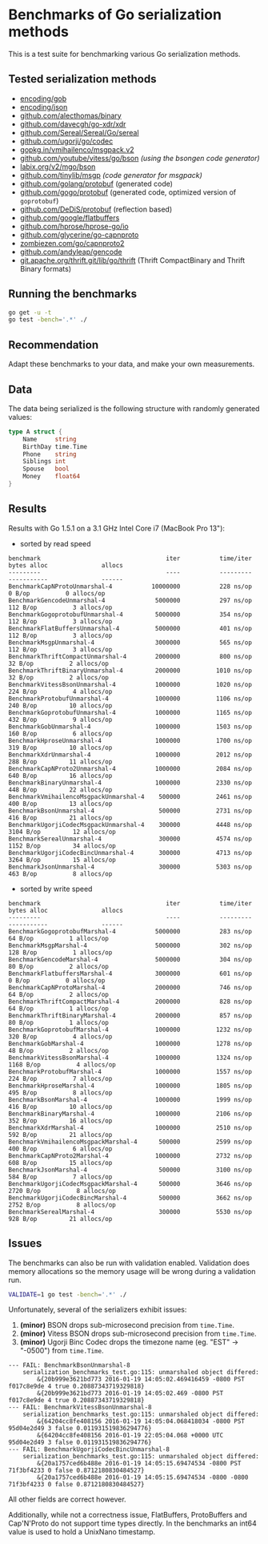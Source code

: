 # Benchmarks of Go serialization methods

This is a test suite for benchmarking various Go serialization methods.

## Tested serialization methods

- [encoding/gob](http://golang.org/pkg/encoding/gob/)
- [encoding/json](http://golang.org/pkg/encoding/json/)
- [github.com/alecthomas/binary](https://github.com/alecthomas/binary)
- [github.com/davecgh/go-xdr/xdr](https://github.com/davecgh/go-xdr)
- [github.com/Sereal/Sereal/Go/sereal](https://github.com/Sereal/Sereal)
- [github.com/ugorji/go/codec](https://github.com/ugorji/go/tree/master/codec)
- [gopkg.in/vmihailenco/msgpack.v2](https://github.com/vmihailenco/msgpack)
- [github.com/youtube/vitess/go/bson](https://github.com/youtube/vitess/tree/master/go/bson) *(using the bsongen code generator)*
- [labix.org/v2/mgo/bson](https://labix.org/v2/mgo/bson)
- [github.com/tinylib/msgp](https://github.com/tinylib/msgp) *(code generator for msgpack)*
- [github.com/golang/protobuf](https://github.com/golang/protobuf) (generated code)
- [github.com/gogo/protobuf](https://gogo.github.io/) (generated code, optimized version of `goprotobuf`)
- [github.com/DeDiS/protobuf](https://github.com/DeDiS/protobuf) (reflection based)
- [github.com/google/flatbuffers](https://github.com/google/flatbuffers)
- [github.com/hprose/hprose-go/io](https://github.com/hprose/hprose-go)
- [github.com/glycerine/go-capnproto](https://github.com/glycerine/go-capnproto)
- [zombiezen.com/go/capnproto2](https://godoc.org/zombiezen.com/go/capnproto2)
- [github.com/andyleap/gencode](https://github.com/andyleap/gencode)
- [git.apache.org/thrift.git/lib/go/thrift](https://thrift.apache.org/lib/go) (Thrift CompactBinary and Thrift Binary formats)

## Running the benchmarks

```bash
go get -u -t
go test -bench='.*' ./
```

## Recommendation

Adapt these benchmarks to your data, and make your own measurements.

## Data

The data being serialized is the following structure with randomly generated values:

```go
type A struct {
    Name     string
    BirthDay time.Time
    Phone    string
    Siblings int
    Spouse   bool
    Money    float64
}
```


## Results

Results with Go 1.5.1 on a 3.1 GHz Intel Core i7 (MacBook Pro 13"):

* sorted by read speed

```
benchmark                                   iter           time/iter      bytes alloc               allocs
---------                                   ----           ---------      -----------               ------
BenchmarkCapNProtoUnmarshal-4         	10000000	       228 ns/op	       0 B/op	       0 allocs/op
BenchmarkGencodeUnmarshal-4           	 5000000	       297 ns/op	     112 B/op	       3 allocs/op
BenchmarkGogoprotobufUnmarshal-4      	 5000000	       354 ns/op	     112 B/op	       3 allocs/op
BenchmarkFlatBuffersUnmarshal-4       	 5000000	       401 ns/op	     112 B/op	       3 allocs/op
BenchmarkMsgpUnmarshal-4              	 3000000	       565 ns/op	     112 B/op	       3 allocs/op
BenchmarkThriftCompactUnmarshal-4     	 2000000	       800 ns/op	      32 B/op	       2 allocs/op
BenchmarkThriftBinaryUnmarshal-4      	 2000000	      1010 ns/op	      32 B/op	       2 allocs/op
BenchmarkVitessBsonUnmarshal-4        	 1000000	      1020 ns/op	     224 B/op	       4 allocs/op
BenchmarkProtobufUnmarshal-4          	 1000000	      1106 ns/op	     240 B/op	      10 allocs/op
BenchmarkGoprotobufUnmarshal-4        	 1000000	      1165 ns/op	     432 B/op	       9 allocs/op
BenchmarkGobUnmarshal-4               	 1000000	      1503 ns/op	     160 B/op	       6 allocs/op
BenchmarkHproseUnmarshal-4            	 1000000	      1700 ns/op	     319 B/op	      10 allocs/op
BenchmarkXdrUnmarshal-4               	 1000000	      2012 ns/op	     288 B/op	      11 allocs/op
BenchmarkCapNProto2Unmarshal-4        	 1000000	      2084 ns/op	     640 B/op	      16 allocs/op
BenchmarkBinaryUnmarshal-4            	 1000000	      2330 ns/op	     448 B/op	      22 allocs/op
BenchmarkVmihailencoMsgpackUnmarshal-4	  500000	      2461 ns/op	     400 B/op	      13 allocs/op
BenchmarkBsonUnmarshal-4              	  500000	      2731 ns/op	     416 B/op	      21 allocs/op
BenchmarkUgorjiCodecMsgpackUnmarshal-4	  300000	      4448 ns/op	    3104 B/op	      12 allocs/op
BenchmarkSerealUnmarshal-4            	  300000	      4574 ns/op	    1152 B/op	      34 allocs/op
BenchmarkUgorjiCodecBincUnmarshal-4   	  300000	      4713 ns/op	    3264 B/op	      15 allocs/op
BenchmarkJsonUnmarshal-4              	  300000	      5303 ns/op	     463 B/op	       8 allocs/op
```

* sorted by write speed


```
benchmark                                   iter           time/iter      bytes alloc               allocs
---------                                   ----           ---------      -----------               ------
BenchmarkGogoprotobufMarshal-4      	 5000000	       283 ns/op	      64 B/op	       1 allocs/op
BenchmarkMsgpMarshal-4              	 5000000	       302 ns/op	     128 B/op	       1 allocs/op
BenchmarkGencodeMarshal-4           	 5000000	       304 ns/op	      80 B/op	       2 allocs/op
BenchmarkFlatbuffersMarshal-4       	 3000000	       601 ns/op	       0 B/op	       0 allocs/op
BenchmarkCapNProtoMarshal-4         	 2000000	       746 ns/op	      64 B/op	       2 allocs/op
BenchmarkThriftCompactMarshal-4     	 2000000	       828 ns/op	      64 B/op	       1 allocs/op
BenchmarkThriftBinaryMarshal-4      	 2000000	       857 ns/op	      80 B/op	       1 allocs/op
BenchmarkGoprotobufMarshal-4        	 1000000	      1232 ns/op	     320 B/op	       4 allocs/op
BenchmarkGobMarshal-4               	 1000000	      1278 ns/op	      48 B/op	       2 allocs/op
BenchmarkVitessBsonMarshal-4        	 1000000	      1324 ns/op	    1168 B/op	       4 allocs/op
BenchmarkProtobufMarshal-4          	 1000000	      1557 ns/op	     224 B/op	       7 allocs/op
BenchmarkHproseMarshal-4            	 1000000	      1805 ns/op	     495 B/op	       8 allocs/op
BenchmarkBsonMarshal-4              	 1000000	      1999 ns/op	     416 B/op	      10 allocs/op
BenchmarkBinaryMarshal-4            	 1000000	      2106 ns/op	     352 B/op	      16 allocs/op
BenchmarkXdrMarshal-4               	 1000000	      2510 ns/op	     592 B/op	      21 allocs/op
BenchmarkVmihailencoMsgpackMarshal-4	  500000	      2599 ns/op	     400 B/op	       6 allocs/op
BenchmarkCapNProto2Marshal-4        	 1000000	      2732 ns/op	     608 B/op	      15 allocs/op
BenchmarkJsonMarshal-4              	  500000	      3100 ns/op	     584 B/op	       7 allocs/op
BenchmarkUgorjiCodecMsgpackMarshal-4	  500000	      3646 ns/op	    2720 B/op	       8 allocs/op
BenchmarkUgorjiCodecBincMarshal-4   	  500000	      3662 ns/op	    2752 B/op	       8 allocs/op
BenchmarkSerealMarshal-4            	  300000	      5530 ns/op	     928 B/op	      21 allocs/op
```

## Issues


The benchmarks can also be run with validation enabled. Validation does memory allocations so the memory usage will be wrong during a validation run.

```bash
VALIDATE=1 go test -bench='.*' ./
```

Unfortunately, several of the serializers exhibit issues:

1. **(minor)** BSON drops sub-microsecond precision from `time.Time`.
2. **(minor)** Vitess BSON drops sub-microsecond precision from `time.Time`.
3. **(minor)** Ugorji Binc Codec drops the timezone name (eg. "EST" -> "-0500") from `time.Time`.

```
--- FAIL: BenchmarkBsonUnmarshal-8
    serialization_benchmarks_test.go:115: unmarshaled object differed:
        &{20b999e3621bd773 2016-01-19 14:05:02.469416459 -0800 PST f017c8e9de 4 true 0.20887343719329818}
        &{20b999e3621bd773 2016-01-19 14:05:02.469 -0800 PST f017c8e9de 4 true 0.20887343719329818}
--- FAIL: BenchmarkVitessBsonUnmarshal-8
    serialization_benchmarks_test.go:115: unmarshaled object differed:
        &{64204cc8fe408156 2016-01-19 14:05:04.068418034 -0800 PST 95d04e2d49 3 false 0.011931519836294776}
        &{64204cc8fe408156 2016-01-19 22:05:04.068 +0000 UTC 95d04e2d49 3 false 0.011931519836294776}
--- FAIL: BenchmarkUgorjiCodecBincUnmarshal-8
    serialization_benchmarks_test.go:115: unmarshaled object differed:
        &{20a1757ced6b488e 2016-01-19 14:05:15.69474534 -0800 PST 71f3bf4233 0 false 0.8712180830484527}
        &{20a1757ced6b488e 2016-01-19 14:05:15.69474534 -0800 -0800 71f3bf4233 0 false 0.8712180830484527}
```

All other fields are correct however.

Additionally, while not a correctness issue, FlatBuffers, ProtoBuffers and Cap'N'Proto do not
support time types directly. In the benchmarks an int64 value is used to hold a UnixNano timestamp.
